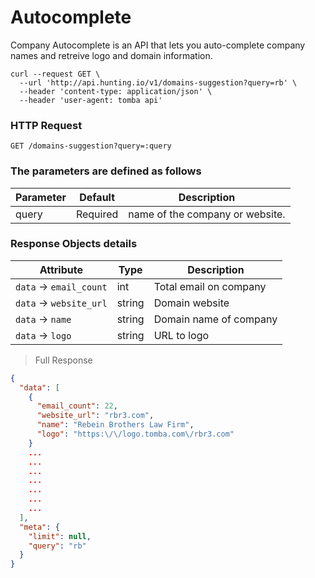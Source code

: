 # Autocomplete

Company Autocomplete is an API that lets you auto-complete company names and retreive logo and domain information.

```shell
curl --request GET \
  --url 'http://api.hunting.io/v1/domains-suggestion?query=rb' \
  --header 'content-type: application/json' \
  --header 'user-agent: tomba api'
```

### HTTP Request

`GET /domains-suggestion?query=:query`

### The parameters are defined as follows

| Parameter | Default  | Description                     |
| --------- | -------- | ------------------------------- |
| query     | Required | name of the company or website. |

### Response Objects details

| Attribute               | Type   | Description            |
| ----------------------- | ------ | ---------------------- |
| `data` -> `email_count` | int    | Total email on company |
| `data` -> `website_url` | string | Domain website         |
| `data` -> `name`        | string | Domain name of company |
| `data` -> `logo`        | string | URL to logo            |

> Full Response

```json
{
  "data": [
    {
      "email_count": 22,
      "website_url": "rbr3.com",
      "name": "Rebein Brothers Law Firm",
      "logo": "https:\/\/logo.tomba.com\/rbr3.com"
    }
    ...
    ...
    ...
    ...
    ...
    ...
    ...
  ],
  "meta": {
    "limit": null,
    "query": "rb"
  }
}
```
